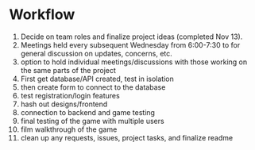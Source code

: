 # Workflow
1. Decide on team roles and finalize project ideas (completed Nov 13).  
2. Meetings held every subsequent Wednesday from 6:00-7:30 to for general discussion on updates, concerns, etc.
3. option to hold individual meetings/discussions with those working on the same parts of the project  
4. First get database/API created, test in isolation 
5. then create form to connect to the database 
6. test registration/login features 
7. hash out designs/frontend 
8. connection to backend and game testing 
9. final testing of the game with multiple users 
10. film walkthrough of the game 
11. clean up any requests, issues, project tasks, and finalize readme  
